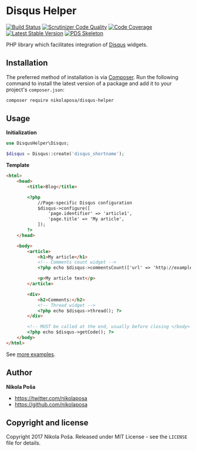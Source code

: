 # Disqus Helper

[![Build Status](https://travis-ci.org/nikolaposa/disqus-helper.svg?branch=master)](https://travis-ci.org/nikolaposa/disqus-helper)
[![Scrutinizer Code Quality](https://scrutinizer-ci.com/g/nikolaposa/disqus-helper/badges/quality-score.png?b=master)](https://scrutinizer-ci.com/g/nikolaposa/disqus-helper/?branch=master)
[![Code Coverage](https://scrutinizer-ci.com/g/nikolaposa/disqus-helper/badges/coverage.png?b=master)](https://scrutinizer-ci.com/g/nikolaposa/disqus-helper/?branch=master)
[![Latest Stable Version](https://poser.pugx.org/nikolaposa/disqus-helper/v/stable)](https://packagist.org/packages/nikolaposa/disqus-helper)
[![PDS Skeleton](https://img.shields.io/badge/pds-skeleton-blue.svg?style=flat-square)](https://github.com/php-pds/skeleton)

PHP library which facilitates integration of [Disqus](https://disqus.com/) widgets.

## Installation

The preferred method of installation is via [Composer](http://getcomposer.org/). Run the following
command to install the latest version of a package and add it to your project's `composer.json`:

```bash
composer require nikolaposa/disqus-helper
```

## Usage

**Initialization**
```php
use DisqusHelper\Disqus;

$disqus = Disqus::create('disqus_shortname');

```

**Template**
```html
<html>
    <head>
        <title>Blog</title>

        <?php
            //Page-specific Disqus configuration
            $disqus->configure([
                'page.identifier' => 'article1',
                'page.title' => 'My article',
            ]);
        ?>
    </head>

    <body>
        <article>
            <h1>My article</h1>
            <!-- Comments count widget -->
            <?php echo $disqus->commentsCount(['url' => 'http://example.com/article1.html']); ?>

            <p>My article text</p>
        </article>

        <div>
            <h2>Comments:</h2>
            <!-- Thread widget -->
            <?php echo $disqus->thread(); ?>
        </div>

        <!-- MUST be called at the end, usually before closing </body> tag -->
        <?php echo $disqus->getCode(); ?>
    </body>
</html>
```

See [more examples](https://github.com/nikolaposa/disqus-helper/tree/master/examples).

## Author

**Nikola Poša**

* https://twitter.com/nikolaposa
* https://github.com/nikolaposa

## Copyright and license

Copyright 2017 Nikola Poša. Released under MIT License - see the `LICENSE` file for details.
